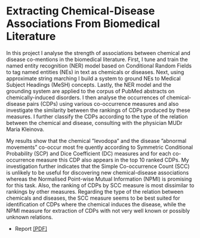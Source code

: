 # Extracting Chemical-Disease Associations From Biomedical Literature

In this project I analyse the strength of associations between chemical and disease co-mentions in the biomedical literature. 
First, I tune and train the named entity recognition (NER) model based on Conditional Random Fields to tag named entities (NEs) 
in text as chemicals or diseases. Next, using approximate string marching I build a system to ground NEs to Medical Subject Headings (MeSH) concepts. 
Lastly, the NER model and the grounding system are applied to the corpus of PubMed abstracts on chemically-induced disorders. 
I then analyse the occurrences of chemical-disease pairs (CDPs) using various co-occurrence measures and also investigate the
similarity between the rankings of CDPs produced by these measures. I further classify the CDPs according to the type of the relation between the chemical and disease, 
consulting with the physician MUDr Maria Kleinova.

My results show that the chemical ”levodopa” and the disease ”abnormal movements” co-occur most fre quently according to Symmetric Conditional Probability (SCP) and Dice Coefficient (DC) measures and for each co-occurrence measure this CDP also appears in the top 10 ranked CDPs. My investigation further indicates that the Simple Co-occurrence Count (SCC) is unlikely to be useful for discovering new chemical-disease associations whereas the Normalised Point-wise Mutual Information (NPMI) is promising for this task. Also, the ranking of CDPs by SCC measure is most dissimilar to rankings by other measures. Regarding the type of the relation between chemicals and diseases, the SCC measure seems to be best suited for identification of CDPs where the chemical induces the disease, while the NPMI measure for extraction of CDPs with not very well known or possibly unknown relations.

- Report [[PDF]](https://github.com/jancio/Extracting-Chemical-Disease-Associations-From-Biomedical-Literature/blob/master/Report_ChemicalDiseaseAssociations.pdf)
